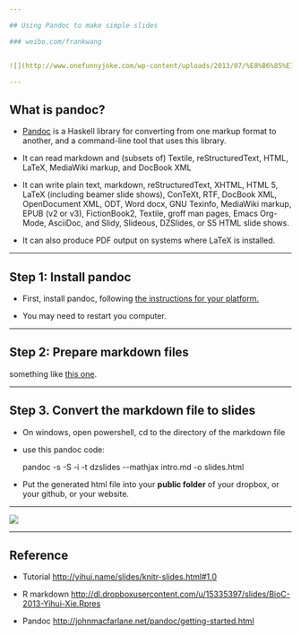 ```yaml
---

## Using Pandoc to make simple slides

### weibo.com/frankwang


![](http://www.onefunnyjoke.com/wp-content/uploads/2013/07/%E8%B6%85%E7%BE%8E%EF%BC%81%E5%8E%9F%E4%BE%86%E9%AB%98%E7%88%BE%E5%A4%AB%E7%90%83%E8%A3%A1%E9%9D%A2%E9%95%B7%E9%80%99%E6%A8%A31-600x480.jpg)

---
```


## What is pandoc?

+ [Pandoc](http://johnmacfarlane.net/pandoc/README.html) is a Haskell library for converting from one markup format to another, and a command-line tool that uses this library.

+ It can read markdown and (subsets of) Textile, reStructuredText, HTML, LaTeX, MediaWiki markup, and DocBook XML

+ It can write plain text, markdown, reStructuredText, XHTML, HTML 5, LaTeX (including beamer slide shows), ConTeXt, RTF, DocBook XML, OpenDocument XML, ODT, Word docx, GNU Texinfo, MediaWiki markup, EPUB (v2 or v3), FictionBook2, Textile, groff man pages, Emacs Org-Mode, AsciiDoc, and Slidy, Slideous, DZSlides, or S5 HTML slide shows. 

+ It can also produce PDF output on systems where LaTeX is installed.

---

## Step 1: Install pandoc

+ First, install pandoc, following [the instructions for your platform.](http://johnmacfarlane.net/pandoc/installing.html)

+ You may need to restart you computer.

---

## Step 2: Prepare markdown files

something like [this one](https://dl.dropboxusercontent.com/u/404516/dzslides/markdown.md).

---

## Step 3. Convert the markdown file to slides

+ On windows, open powershell, cd to the directory of the markdown file
+ use this pandoc code:


    pandoc -s -S -i -t dzslides --mathjax intro.md -o slides.html

+ Put the generated html file into your **public folder** of your dropbox, or your github, or your website.

---

![](http://www.wall321.com/thumbnails/detail/20120813/green%20red%20eyes%20frogs%20redeyed%20tree%20frog%20amphibians%205381x3583%20wallpaper_www.wall321.com_57.jpg)

---

## Reference

+ Tutorial <http://yihui.name/slides/knitr-slides.html#1.0>

+ R markdown <http://dl.dropboxusercontent.com/u/15335397/slides/BioC-2013-Yihui-Xie.Rpres>

+ Pandoc <http://johnmacfarlane.net/pandoc/getting-started.html>

